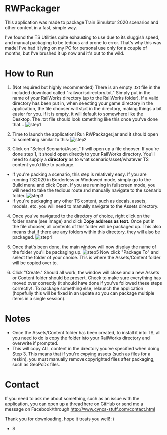 # RWPackager
This application was made to package Train Simulator 2020 scenarios and other content in a fast, simple way. 

I've found the TS Utilities quite exhausting to use due to its sluggish speed, and manual packaging to be tedious and prone to error. That's why this was made! I've had it lying on my PC for personal use only for a couple of months, but I've brushed it up now and it's out to the wild.

# How to Run
1. (Not required but highly recommended) There is an empty .txt file in the included download called "railworksdirectory.txt." Simply put in the name of your RailWorks directory (up to the RailWorks folder). If a valid directory has been put in, when selecting your game directory in the application, the file chooser will start in the directory, making things a bit easier for you. If it is empty, it will default to somewhere like the Desktop. The .txt file should look something like this once you've done that...
![step1](http://www.cynxs-stuff.com/RWP1.png)

2. Time to launch the application! Run RWPackager.jar and it should open to something similar to this:
![step2](http://www.cynxs-stuff.com/RWP2.png)

3. Click on "Select Scenario/Asset." It will open up a file chooser. If you're done step 1, it should open directly to your RailWorks directory. You'll need to supply a **directory** as to what scenario/asset/whatever TS content you'd like to package.
* If you're packing a scenario, this step is relatively easy. If you are running TS2020 in Borderless or Windowed mode, simply go to the Build menu and click Open. If you are running in fullscreen mode, you will need to take the tedious route and manually navigate to the scenario folder.
![step3](http://www.cynxs-stuff.com/RWP3.png)
* If you're packaging any other TS content, such as decals, assets, models, etc. you will need to manually navigate to the Assets directory.

4. Once you've navigated to the directory of choice, right click on the folder name (see image) and click **Copy address as text.** Once put in the file chooser, all contents of this folder will be packaged up. This also means that if there are any folders within this directory, they will also be packaged.
![step4](http://www.cynxs-stuff.com/RWP4.png)

5. Once that's been done, the main window will now display the name of the folder you'll be packaging up.
![step5](http://www.cynxs-stuff.com/RWP5.png)
Now click "Package To" and select the folder of your choice. This is where the Assets/Content folder will be copied over to.

6. Click "Create." Should all work, the window will close and a new Assets or Content folder should be present. Check to make sure everything has moved over correctly (it should have done if you've followed these steps correctly). To package something else, relaunch the application (hopefully this will be fixed in an update so you can package multiple items in a single session).

# Notes
* Once the Assets/Content folder has been created, to install it into TS, all you need to do is copy the folder into your RailWorks directory and overwrite if prompted.
* This will copy ALL content in the directory you've specified when doing Step 3. This means that if you're copying assets (such as files for a reskin), you must manually remove copyrighted files after packaging, such as GeoPcDx files.

# Contact
If you need to ask me about something, such as an issue with the application, you can open up a thread here on GitHub or send me a message on Facebook/through http://www.cynxs-stuff.com/contact.html

Thank you for downloading, hope it treats you well! :)
- S
